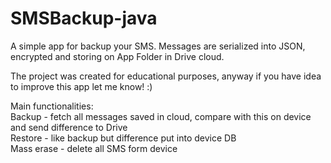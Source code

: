 # SMSBackup-java
A simple app for backup your SMS. Messages are serialized into JSON, encrypted and storing on App Folder in Drive cloud.

The project was created for educational purposes, anyway if you have idea to improve this app let me know! :)  

Main functionalities:  
Backup - fetch all messages saved in cloud, compare with this on device and send difference to Drive  
Restore - like backup but difference put into device DB  
Mass erase - delete all SMS form device  

